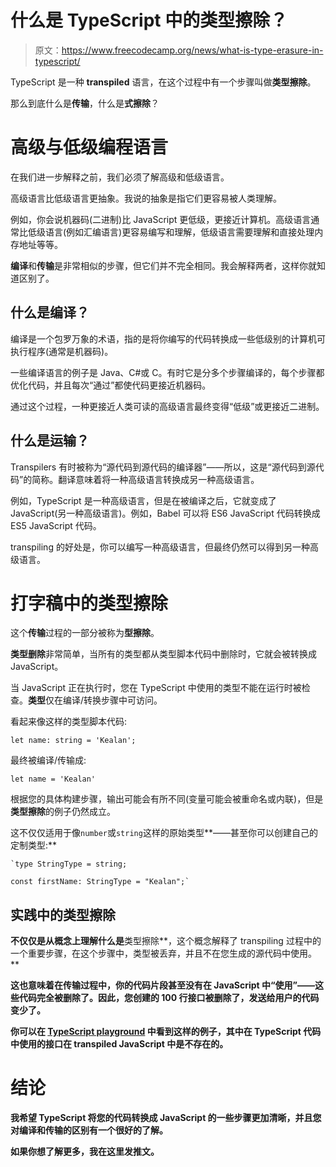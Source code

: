 # 什么是 TypeScript 中的类型擦除？

> 原文：<https://www.freecodecamp.org/news/what-is-type-erasure-in-typescript/>

TypeScript 是一种 **transpiled** 语言，在这个过程中有一个步骤叫做**类型擦除**。

那么到底什么是**传输**，什么是**式擦除**？

# 高级与低级编程语言

在我们进一步解释之前，我们必须了解高级和低级语言。

高级语言比低级语言更抽象。我说的抽象是指它们更容易被人类理解。

例如，你会说机器码(二进制)比 JavaScript 更低级，更接近计算机。高级语言通常比低级语言(例如汇编语言)更容易编写和理解，低级语言需要理解和直接处理内存地址等等。

**编译**和**传输**是非常相似的步骤，但它们并不完全相同。我会解释两者，这样你就知道区别了。

## 什么是编译？

编译是一个包罗万象的术语，指的是将你编写的代码转换成一些低级别的计算机可执行程序(通常是机器码)。

一些编译语言的例子是 Java、C#或 C。有时它是分多个步骤编译的，每个步骤都优化代码，并且每次“通过”都使代码更接近机器码。

通过这个过程，一种更接近人类可读的高级语言最终变得“低级”或更接近二进制。

## 什么是运输？

Transpilers 有时被称为“源代码到源代码的编译器”——所以，这是“源代码到源代码”的简称。翻译意味着将一种高级语言转换成另一种高级语言。

例如，TypeScript 是一种高级语言，但是在被编译之后，它就变成了 JavaScript(另一种高级语言)。例如，Babel 可以将 ES6 JavaScript 代码转换成 ES5 JavaScript 代码。

transpiling 的好处是，你可以编写一种高级语言，但最终仍然可以得到另一种高级语言。

# 打字稿中的类型擦除

这个**传输**过程的一部分被称为**型擦除**。

**类型删除**非常简单，当所有的类型都从类型脚本代码中删除时，它就会被转换成 JavaScript。

当 JavaScript 正在执行时，您在 TypeScript 中使用的类型不能在运行时被检查。**类型**仅在编译/转换步骤中可访问。

看起来像这样的类型脚本代码:

`let name: string = 'Kealan';`

最终被编译/传输成:

`let name = 'Kealan'`

根据您的具体构建步骤，输出可能会有所不同(变量可能会被重命名或内联)，但是**类型擦除**的例子仍然成立。

这不仅仅适用于像`number`或`string`这样的原始类型**——甚至你可以创建自己的定制类型:**

```
`type StringType = string;

const firstName: StringType = "Kealan";`
```

## **实践中的类型擦除**

**不仅仅是从概念上理解什么是**类型擦除**，这个概念解释了 transpiling 过程中的一个重要步骤，在这个步骤中，类型被丢弃，并且不在您生成的源代码中使用。**

**这也意味着在传输过程中，你的代码片段甚至没有在 JavaScript 中“使用”——这些代码完全被删除了。因此，您创建的 100 行接口被删除了，发送给用户的代码变少了。**

**你可以在 [TypeScript playground](https://www.typescriptlang.org/play?#code/JYOwLgpgTgZghgYwgAgApQPYHMpwLZ7TIDeAUMhciPhAFzIDOYUoWANOZQDbADWEDekxYh2nCpAQALEF2wBPAKoMIAEyHNWAbQC6pAL6lSCDCCbJ+cLnBD102XASIBeEuKo16AcgDSEKzZeHJTIPPyCyF4AwlICDEHukjJyWEoq6shaXgBScABucADKCCwADmBBkQAq8qUQxWUVbJEASv4ITZEAchiqEF46yAZAA) 中看到这样的例子，其中在 TypeScript 代码中使用的接口在 transpiled JavaScript 中是不存在的。**

# **结论**

**我希望 TypeScript 将您的代码转换成 JavaScript 的一些步骤更加清晰，并且您对编译和传输的区别有一个很好的了解。**

**如果你想了解更多，我在这里发推文。**